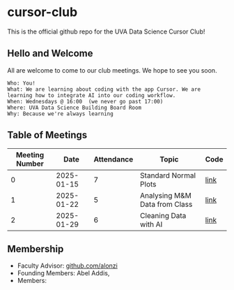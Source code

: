 # cursor-club
This is the official github repo for the UVA Data Science Cursor Club!

## Hello and Welcome
All are welcome to come to our club meetings. We hope to see you soon.

```
Who: You!
What: We are learning about coding with the app Cursor. We are learning how to integrate AI into our coding workflow.
When: Wednesdays @ 16:00  (we never go past 17:00)
Where: UVA Data Science Building Board Room
Why: Because we're always learning
```

## Table of Meetings
| Meeting Number | Date       | Attendance | Topic                         | Code              |
|----------------|------------|------------|-------------------------------|-------------------|
| 0              | 2025-01-15 | 7          | Standard Normal Plots         | [link](code/m000) |
| 1              | 2025-01-22 | 5          | Analysing M&M Data from Class | [link](code/m001) |
| 2              | 2025-01-29 | 6          | Cleaning Data with AI         | [link](code/m002) |

## Membership
* Faculty Advisor: [github.com/alonzi](https://www.github.com/alonzi)
* Founding Members: Abel Addis, 
* Members: 

